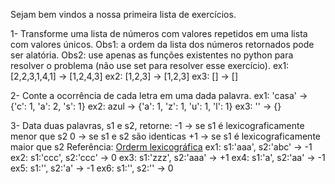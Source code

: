 Sejam bem vindos a nossa primeira lista de exercícios.

1- Transforme uma lista de números com valores repetidos em uma lista com valores únicos.
Obs1: a ordem da lista dos números retornados pode ser alatória.
Obs2: use apenas as funções existentes no python para resolver o problema (não use set para resolver esse exercício).
ex1:
[2,2,3,1,4,1] -> [1,2,4,3]
ex2:
[1,2,3] -> [1,2,3]
ex3:
[] -> []

2- Conte a ocorrência de cada letra em uma dada palavra.
ex1:
'casa' -> {'c': 1, 'a': 2, 's': 1}
ex2:
azul -> {'a': 1, 'z': 1, 'u': 1, 'l': 1}
ex3:
'' -> {}

3- Data duas palavras, s1 e s2, retorne:
     -1 -> se s1 é lexicograficamente menor que s2
     0 -> se s1 e s2 são identicas
     +1 -> se s1 é lexicograficamente maior que s2
Referência: [Orderm lexicográfica](https://pt.wikipedia.org/wiki/Ordem_lexicogr%C3%A1fica)
ex1:
s1:'aaa', s2:'abc' -> -1
ex2:
s1:'ccc', s2:'ccc' -> 0
ex3:
s1:'zzz', s2:'aaa' -> +1
ex4:
s1:'a', s2:'aa' -> -1
ex5:
s1:'', s2:'a' -> -1
ex6:
s1:'', s2:'' -> 0

